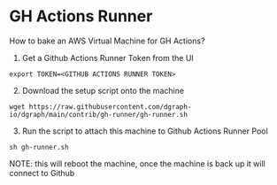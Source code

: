 # GH Actions Runner

How to bake an AWS Virtual Machine for GH Actions?

1. Get a Github Actions Runner Token from the UI
```
export TOKEN=<GITHUB ACTIONS RUNNER TOKEN>
```
2. Download the setup script onto the machine
```
wget https://raw.githubusercontent.com/dgraph-io/dgraph/main/contrib/gh-runner/gh-runner.sh
```
3. Run the script to attach this machine to Github Actions Runner Pool
```
sh gh-runner.sh
```
NOTE: this will reboot the machine, once the machine is back up it will connect to Github
